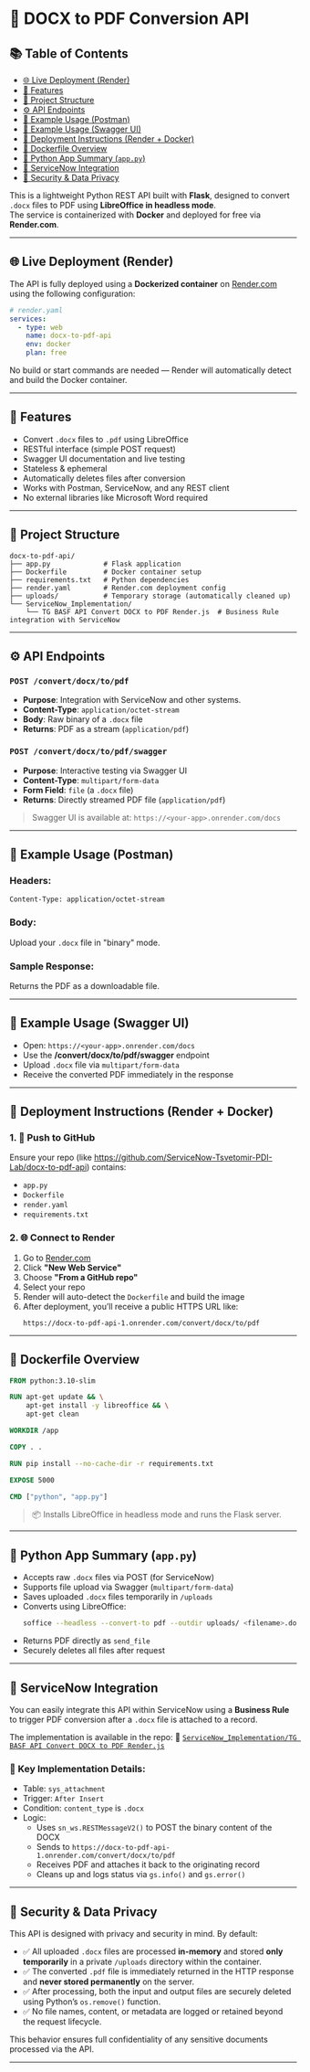 # 📄 DOCX to PDF Conversion API

## 📚 Table of Contents

- [🌐 Live Deployment (Render)](#-live-deployment-render)
- [🚀 Features](#-features)
- [📁 Project Structure](#-project-structure)
- [⚙️ API Endpoints](#️-api-endpoints)
- [🧪 Example Usage (Postman)](#-example-usage-postman)
- [🧪 Example Usage (Swagger UI)](#-example-usage-swagger-ui)
- [🧰 Deployment Instructions (Render + Docker)](#-deployment-instructions-render--docker)
- [🐳 Dockerfile Overview](#-dockerfile-overview)
- [🧠 Python App Summary (`app.py`)](#-python-app-summary-apppy)
- [🧩 ServiceNow Integration](#-servicenow-integration)
- [🔐 Security & Data Privacy](#-security--data-privacy)

This is a lightweight Python REST API built with **Flask**, designed to convert `.docx` files to PDF using **LibreOffice in headless mode**.  
The service is containerized with **Docker** and deployed for free via **Render.com**.

---

## 🌐 Live Deployment (Render)

The API is fully deployed using a **Dockerized container** on [Render.com](https://render.com/) using the following configuration:

```yaml
# render.yaml
services:
  - type: web
    name: docx-to-pdf-api
    env: docker
    plan: free
```

No build or start commands are needed — Render will automatically detect and build the Docker container.

---

## 🚀 Features

- Convert `.docx` files to `.pdf` using LibreOffice
- RESTful interface (simple POST request)
- Swagger UI documentation and live testing
- Stateless & ephemeral
- Automatically deletes files after conversion
- Works with Postman, ServiceNow, and any REST client
- No external libraries like Microsoft Word required

---

## 📁 Project Structure

```
docx-to-pdf-api/
├── app.py             # Flask application
├── Dockerfile         # Docker container setup
├── requirements.txt   # Python dependencies
├── render.yaml        # Render.com deployment config
├── uploads/           # Temporary storage (automatically cleaned up)
└── ServiceNow_Implementation/
    └── TG BASF API Convert DOCX to PDF Render.js  # Business Rule integration with ServiceNow
```

---

## ⚙️ API Endpoints

### `POST /convert/docx/to/pdf`
- **Purpose**: Integration with ServiceNow and other systems.
- **Content-Type**: `application/octet-stream`
- **Body**: Raw binary of a `.docx` file
- **Returns**: PDF as a stream (`application/pdf`)

### `POST /convert/docx/to/pdf/swagger`
- **Purpose**: Interactive testing via Swagger UI
- **Content-Type**: `multipart/form-data`
- **Form Field**: `file` (a `.docx` file)
- **Returns**: Directly streamed PDF file (`application/pdf`)

> Swagger UI is available at: `https://<your-app>.onrender.com/docs`

---

## 🧪 Example Usage (Postman)

### Headers:
```http
Content-Type: application/octet-stream
```

### Body:
Upload your `.docx` file in "binary" mode.

### Sample Response:
Returns the PDF as a downloadable file.

---

## 🧪 Example Usage (Swagger UI)

- Open: `https://<your-app>.onrender.com/docs`
- Use the **/convert/docx/to/pdf/swagger** endpoint
- Upload `.docx` file via `multipart/form-data`
- Receive the converted PDF immediately in the response

---

## 🧰 Deployment Instructions (Render + Docker)

### 1. 🐙 Push to GitHub

Ensure your repo (like https://github.com/ServiceNow-Tsvetomir-PDI-Lab/docx-to-pdf-api) contains:

- `app.py`
- `Dockerfile`
- `render.yaml`
- `requirements.txt`

### 2. 🌐 Connect to Render

1. Go to [Render.com](https://render.com/)
2. Click **"New Web Service"**
3. Choose **"From a GitHub repo"**
4. Select your repo
5. Render will auto-detect the `Dockerfile` and build the image
6. After deployment, you’ll receive a public HTTPS URL like:
   ```
   https://docx-to-pdf-api-1.onrender.com/convert/docx/to/pdf
   ```

---

## 🐳 Dockerfile Overview

```Dockerfile
FROM python:3.10-slim

RUN apt-get update && \
    apt-get install -y libreoffice && \
    apt-get clean

WORKDIR /app

COPY . .

RUN pip install --no-cache-dir -r requirements.txt

EXPOSE 5000

CMD ["python", "app.py"]
```

> 📦 Installs LibreOffice in headless mode and runs the Flask server.

---

## 🧠 Python App Summary (`app.py`)

- Accepts raw `.docx` files via POST (for ServiceNow)
- Supports file upload via Swagger (`multipart/form-data`)
- Saves uploaded `.docx` files temporarily in `/uploads`
- Converts using LibreOffice:
  ```bash
  soffice --headless --convert-to pdf --outdir uploads/ <filename>.docx
  ```
- Returns PDF directly as `send_file`
- Securely deletes all files after request

---

## 🧩 ServiceNow Integration

You can easily integrate this API within ServiceNow using a **Business Rule** to trigger PDF conversion after a `.docx` file is attached to a record.

The implementation is available in the repo:
📁 [`ServiceNow_Implementation/TG BASF API Convert DOCX to PDF Render.js`](https://github.com/ServiceNow-Tsvetomir-PDI-Lab/docx-to-pdf-api/blob/main/ServiceNow_Implementation/TG%20BASF%20API%20Convert%20DOCX%20to%20PDF%20Render.js)

### 🔧 Key Implementation Details:
- Table: `sys_attachment`
- Trigger: `After Insert`
- Condition: `content_type` is `.docx`
- Logic:
  - Uses `sn_ws.RESTMessageV2()` to POST the binary content of the DOCX
  - Sends to `https://docx-to-pdf-api-1.onrender.com/convert/docx/to/pdf`
  - Receives PDF and attaches it back to the originating record
  - Cleans up and logs status via `gs.info()` and `gs.error()`

---

## 🔐 Security & Data Privacy

This API is designed with privacy and security in mind. By default:

- ✅ All uploaded `.docx` files are processed **in-memory** and stored **only temporarily** in a private `/uploads` directory within the container.
- ✅ The converted `.pdf` file is immediately returned in the HTTP response and **never stored permanently** on the server.
- ✅ After processing, both the input and output files are securely deleted using Python’s `os.remove()` function.
- ✅ No file names, content, or metadata are logged or retained beyond the request lifecycle.

This behavior ensures full confidentiality of any sensitive documents processed via the API.

---
